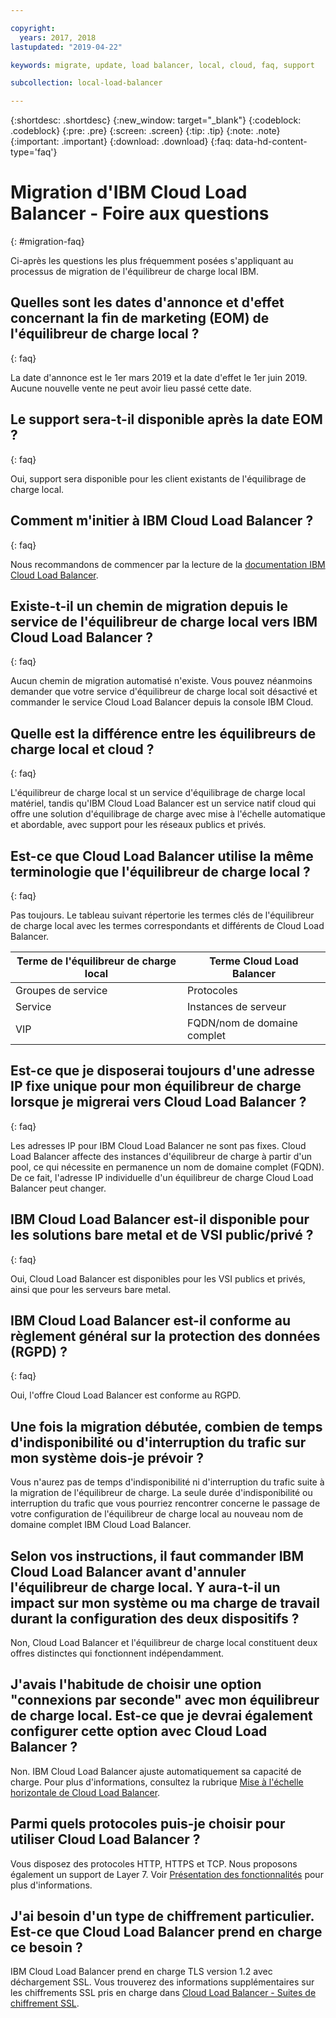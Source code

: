 ```yaml
---

copyright:
  years: 2017, 2018
lastupdated: "2019-04-22"

keywords: migrate, update, load balancer, local, cloud, faq, support

subcollection: local-load-balancer

---
```


{:shortdesc: .shortdesc}
{:new_window: target="_blank"}
{:codeblock: .codeblock}
{:pre: .pre}
{:screen: .screen}
{:tip: .tip}
{:note: .note}
{:important: .important}
{:download: .download}
{:faq: data-hd-content-type='faq'}

# Migration d'IBM Cloud Load Balancer - Foire aux questions
{: #migration-faq}

Ci-après les questions les plus fréquemment posées s'appliquant au processus de migration de l'équilibreur de charge local IBM. 

## Quelles sont les dates d'annonce et d'effet concernant la fin de marketing (EOM) de l'équilibreur de charge local ?
{: faq}

La date d'annonce est le 1er mars 2019 et la date d'effet le 1er juin 2019. Aucune nouvelle vente ne peut avoir lieu passé cette date.

## Le support sera-t-il disponible après la date EOM ?
{: faq}

Oui, support sera disponible pour les client existants de l'équilibrage de charge local.

## Comment m'initier à IBM Cloud Load Balancer ?
{: faq}

Nous recommandons de commencer par la lecture de la [documentation IBM Cloud Load Balancer](/docs/infrastructure/loadbalancer-service?topic=loadbalancer-service-getting-started).

## Existe-t-il un chemin de migration depuis le service de l'équilibreur de charge local vers IBM Cloud Load Balancer ?
{: faq}

Aucun chemin de migration automatisé n'existe. Vous pouvez néanmoins demander que votre service d'équilibreur de charge local soit désactivé et commander le service Cloud Load Balancer depuis la console IBM Cloud.

## Quelle est la différence entre les équilibreurs de charge local et cloud ?
{: faq}

L'équilibreur de charge local st un service d'équilibrage de charge local matériel, tandis qu'IBM Cloud Load Balancer est un service natif cloud qui offre une solution d'équilibrage de charge avec mise à l'échelle automatique et abordable, avec support pour les réseaux publics et privés.

## Est-ce que Cloud Load Balancer utilise la même terminologie que l'équilibreur de charge local ?
{: faq}

Pas toujours. Le tableau suivant répertorie les termes clés de l'équilibreur de charge local avec les termes correspondants et différents de Cloud Load Balancer.

| Terme de l'équilibreur de charge local | Terme Cloud Load Balancer |
| ------------- | ------------- |
| Groupes de service | Protocoles |
| Service | Instances de serveur |
| VIP | FQDN/nom de domaine complet |

## Est-ce que je disposerai toujours d'une adresse IP fixe unique pour mon équilibreur de charge lorsque je migrerai vers Cloud Load Balancer ?
{: faq}

Les adresses IP pour IBM Cloud Load Balancer ne sont pas fixes. Cloud Load Balancer affecte des instances d'équilibreur de charge à partir d'un pool, ce qui nécessite en permanence un nom de domaine complet (FQDN). De ce fait, l'adresse IP individuelle d'un équilibreur de charge Cloud Load Balancer peut changer.

## IBM Cloud Load Balancer est-il disponible pour les solutions bare metal et de VSI public/privé ?
{: faq}

Oui, Cloud Load Balancer est disponibles pour les VSI publics et privés, ainsi que pour les serveurs bare metal.

## IBM Cloud Load Balancer est-il conforme au règlement général sur la protection des données (RGPD) ?
{: faq}

Oui, l'offre Cloud Load Balancer est conforme au RGPD.

## Une fois la migration débutée, combien de temps d'indisponibilité ou d'interruption du trafic sur mon système dois-je prévoir ?

Vous n'aurez pas de temps d'indisponibilité ni d'interruption du trafic suite à la migration de l'équilibreur de charge. La seule durée d'indisponibilité ou interruption du trafic que vous pourriez rencontrer concerne le passage de votre configuration de l'équilibreur de charge local au nouveau nom de domaine complet IBM Cloud Load Balancer.

## Selon vos instructions, il faut commander IBM Cloud Load Balancer avant d'annuler l'équilibreur de charge local. Y aura-t-il un impact sur mon système ou ma charge de travail durant la configuration des deux dispositifs ?

Non, Cloud Load Balancer et l'équilibreur de charge local constituent deux offres distinctes qui fonctionnent indépendamment. 

## J'avais l'habitude de choisir une option "connexions par seconde" avec mon équilibreur de charge local. Est-ce que je devrai également configurer cette option avec Cloud Load Balancer ?

Non. IBM Cloud Load Balancer ajuste automatiquement sa capacité de charge. Pour plus d'informations, consultez la rubrique [Mise à l'échelle horizontale de Cloud Load Balancer](/docs/infrastructure/loadbalancer-service?topic=loadbalancer-service-performing-ibm-cloud-load-balancer-basics#horizontal-scaling).

## Parmi quels protocoles puis-je choisir pour utiliser Cloud Load Balancer ?

Vous disposez des protocoles HTTP, HTTPS et TCP. Nous proposons également un support de Layer 7. Voir [Présentation des fonctionnalités](/docs/infrastructure/loadbalancer-service?topic=loadbalancer-service-about-ibm-cloud-load-balancer#overview-of-features) pour plus d'informations.

## J'ai besoin d'un type de chiffrement particulier. Est-ce que Cloud Load Balancer prend en charge ce besoin ?

IBM Cloud Load Balancer prend en charge TLS version 1.2 avec déchargement SSL. Vous trouverez des informations supplémentaires sur les chiffrements SSL pris en charge dans [Cloud Load Balancer - Suites de chiffrement SSL](/docs/infrastructure/loadbalancer-service?topic=loadbalancer-service-ssl-offload-with-ibm-cloud-load-balancer#ssl-cipher-suites). 
